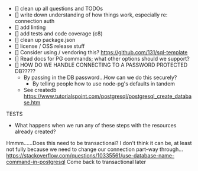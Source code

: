 - [] clean up all questions and TODOs
- [] write down understanding of how things work, especially re: connection auth
- [] add linting
- [] add tests and code coverage (c8)
- [] clean up package.json
- [] license / OSS release stuff
- [] Consider using / vendoring this? https://github.com/131/sql-template
- [] Read docs for PG commands; what other options should we support?
- [] HOW DO WE HANDLE CONNECTING TO A PASSWORD PROTECTED DB?????
    - By passing in the DB password...How can we do this securely?
        - By telling people how to use node-pg's defaults in tandem
    - See createdb https://www.tutorialspoint.com/postgresql/postgresql_create_database.htm

TESTS
- What happens when we run any of these steps with the resources already created?



Hmmm......Does this need to be transactional? I don't think it
can be, at least not fully because we need to change our connection part-way through...
https://stackoverflow.com/questions/10335561/use-database-name-command-in-postgresql
Come back to transactional later
